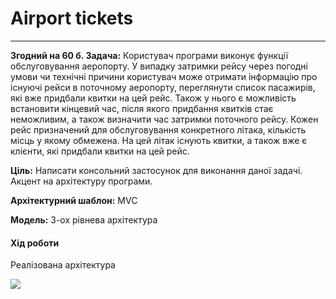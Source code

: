 ﻿# **Airport tickets** 
-----
**Згодний на 60 б.
Задача:** Користувач програми виконує функції обслуговування аеропорту. У випадку затримки рейсу через погодні умови чи технічні причини користувач може отримати інформацію про існуючі рейси в поточному аеропорту, переглянути список пасажирів, які вже придбали квитки на цей рейс. Також у нього є можливість встановити кінцевий час, після якого придбання квитків стає неможливим, а також визначити час затримки поточного рейсу. Кожен рейс призначений для обслуговування конкретного літака, кількість місць у якому обмежена. На цей літак існують квитки, а також вже є клієнти, які придбали квитки на цей рейс.

**Ціль:** Написати консольний застосунок для виконання даної задачі. Акцент на архітектуру програми.

**Архітектурний шаблон:** MVC

**Модель:** 3-ох рівнева архітектура
#### **Хід роботи**
Реалізована архітектура

![](Aspose.Words.53c2112a-41b3-489d-bb1f-0cd733cd4062.001.png)

